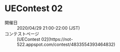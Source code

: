 # UEContest 02
<dl>
  <dt>開催日</dt>
  <dd>2020/04/29 21:00-22:00 (JST)</dd>
  <dt>コンテストページ</dt>
  <dd>[UEContest 02](https://not-522.appspot.com/contest/4833554393464832)</dd>
</dl>
